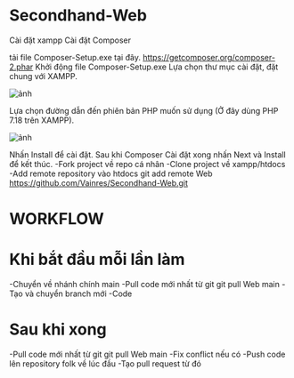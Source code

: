 # Secondhand-Web
Cài đặt xampp
Cài đặt Composer

tải file Composer-Setup.exe tại đây.
https://getcomposer.org/composer-2.phar
Khởi động file Composer-Setup.exe
Lựa chọn thư mục cài đặt, đặt chung với XAMPP.

![ảnh](https://user-images.githubusercontent.com/64851127/133403352-eb4a0853-3408-4d00-83a1-6ae92f9192de.png)

Lựa chọn đường dẫn đến phiên bản PHP muốn sử dụng (Ở đây dùng PHP 7.18 trên XAMPP).

![ảnh](https://user-images.githubusercontent.com/64851127/133403386-623029c4-1ebd-49e6-949f-b39b189eef75.png)

Nhấn Install để cài đặt.
Sau khi Composer Cài đặt xong nhấn Next và Install để kết thúc.
-Fork project về repo cá nhân
-Clone project về xampp/htdocs
-Add remote repository vào htdocs
git add remote Web https://github.com/Vainres/Secondhand-Web.git

# WORKFLOW
# Khi bắt đầu mỗi lần làm
-Chuyển về nhánh chính main
-Pull code mới nhất từ git
git pull Web main
-Tạo và chuyển branch mới
-Code

# Sau khi xong
-Pull code mới nhất từ git
git pull Web main
-Fix conflict nếu có
-Push code lên repository folk về lúc đầu
-Tạo pull request từ đó
